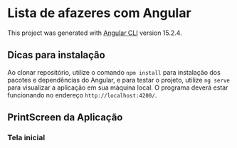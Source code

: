# Lista de afazeres com Angular

This project was generated with [Angular CLI](https://github.com/angular/angular-cli) version 15.2.4.

## Dicas para instalação

Ao clonar repositório, utilize o comando `npm install` para instalação dos pacotes e dependências do Angular, e para testar o projeto, utilize `ng serve` para visualizar a aplicação em sua máquina local. 
O programa deverá estar funcionando no endereço `http://localhost:4200/`.

## PrintScreen da Aplicação

### Tela inicial

